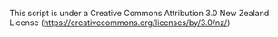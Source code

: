 This script is under a Creative Commons Attribution 3.0 New Zealand License (https://creativecommons.org/licenses/by/3.0/nz/)
